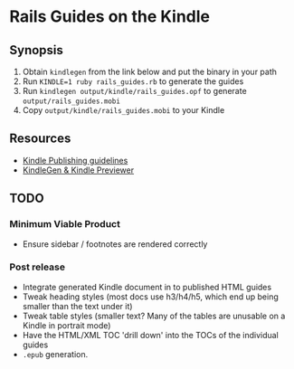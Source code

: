 # Rails Guides on the Kindle

## Synopsis

  1. Obtain `kindlegen` from the link below and put the binary in your path
  2. Run `KINDLE=1 ruby rails_guides.rb` to generate the guides
  3. Run `kindlegen output/kindle/rails_guides.opf` to generate `output/rails_guides.mobi`
  3. Copy `output/kindle/rails_guides.mobi` to your Kindle
  
## Resources

  * [Kindle Publishing guidelines](http://kindlegen.s3.amazonaws.com/AmazonKindlePublishingGuidelines.pdf)
  * [KindleGen & Kindle Previewer](http://www.amazon.com/gp/feature.html?ie=UTF8&docId=1000234621) 
  
## TODO

### Minimum Viable Product

  * Ensure sidebar / footnotes are rendered correctly
  
### Post release

  * Integrate generated Kindle document in to published HTML guides
  * Tweak heading styles (most docs use h3/h4/h5, which end up being smaller than the text under it)
  * Tweak table styles (smaller text? Many of the tables are unusable on a Kindle in portrait mode)
  * Have the HTML/XML TOC 'drill down' into the TOCs of the individual guides
  * `.epub` generation.
  